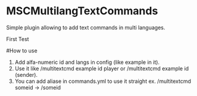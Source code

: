 # MSCMultilangTextCommands
Simple plugin allowing to add text commands in multi languages.

First Test

#How to use

1. Add alfa-numeric id and langs in config (like example in it).
2. Use it like /multitextcmd example id player or /multitextcmd example id (sender).
3. You can add aliase in commands.yml to use it straight ex. /multitextcmd someid -> /someid

